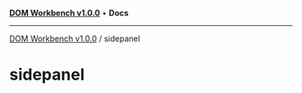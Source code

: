 [**DOM Workbench v1.0.0**](../README.md) • **Docs**

***

[DOM Workbench v1.0.0](../modules.md) / sidepanel

# sidepanel
